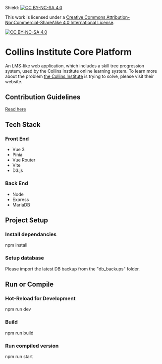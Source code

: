 Shield: [![CC BY-NC-SA 4.0][cc-by-nc-sa-shield]][cc-by-nc-sa]

This work is licensed under a
[Creative Commons Attribution-NonCommercial-ShareAlike 4.0 International License][cc-by-nc-sa].

[![CC BY-NC-SA 4.0][cc-by-nc-sa-image]][cc-by-nc-sa]

[cc-by-nc-sa]: http://creativecommons.org/licenses/by-nc-sa/4.0/
[cc-by-nc-sa-image]: https://licensebuttons.net/l/by-nc-sa/4.0/88x31.png
[cc-by-nc-sa-shield]: https://img.shields.io/badge/License-CC%20BY--NC--SA%204.0-lightgrey.svg

# Collins Institute Core Platform

An LMS-like web application, which includes a skill tree progression system, used by the Collins Institute online learning system. To learn more about the problem [the Collins Institute](https://collinsinstitute.org/) is trying to solve, please visit their website.

## Contribution Guidelines

[Read here](https://github.com/RussiSunni/SkillTreeAppV3/blob/main/CONTRIBUTING.md)

## Tech Stack

### Front End

-   Vue 3
-   Pinia
-   Vue Router
-   Vite
-   D3.js

### Back End

-   Node
-   Express
-   MariaDB

## Project Setup

### Install dependancies

npm install

### Setup database

Please import the latest DB backup from the "db_backups" folder.

## Run or Compile

### Hot-Reload for Development

npm run dev

### Build

npm run build

### Run compiled version

npm run start

